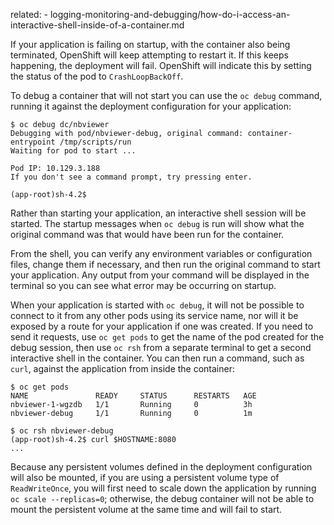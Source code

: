 related:
    - logging-monitoring-and-debugging/how-do-i-access-an-interactive-shell-inside-of-a-container.md

If your application is failing on startup, with the container also being terminated, OpenShift will keep attempting to restart it. If this keeps happening, the deployment will fail. OpenShift will indicate this by setting the status of the pod to ``CrashLoopBackOff``.

To debug a container that will not start you can use the ``oc debug`` command, running it against the deployment configuration for your application:

```
$ oc debug dc/nbviewer
Debugging with pod/nbviewer-debug, original command: container-entrypoint /tmp/scripts/run
Waiting for pod to start ...

Pod IP: 10.129.3.188
If you don't see a command prompt, try pressing enter.

(app-root)sh-4.2$
```

Rather than starting your application, an interactive shell session will be started. The startup messages when ``oc debug`` is run will show what the original command was that would have been run for the container.

From the shell, you can verify any environment variables or configuration files, change them if necessary, and then run the original command to start your application. Any output from your command will be displayed in the terminal so you can see what error may be occurring on startup.

When your application is started with ``oc debug``, it will not be possible to connect to it from any other pods using its service name, nor will it be exposed by a route for your application if one was created. If you need to send it requests, use ``oc get pods`` to get the name of the pod created for the debug session, then use ``oc rsh`` from a separate terminal to get a second interactive shell in the container. You can then run a command, such as ``curl``, against the application from inside the container:

```
$ oc get pods
NAME               READY     STATUS      RESTARTS   AGE
nbviewer-1-wgzdb   1/1       Running     0          3h
nbviewer-debug     1/1       Running     0          1m

$ oc rsh nbviewer-debug
(app-root)sh-4.2$ curl $HOSTNAME:8080
...
```

Because any persistent volumes defined in the deployment configuration will also be mounted, if you are using a persistent volume type of ``ReadWriteOnce``, you will first need to scale down the application by running ``oc scale --replicas=0``; otherwise, the debug container will not be able to mount the persistent volume at the same time and will fail to start.
